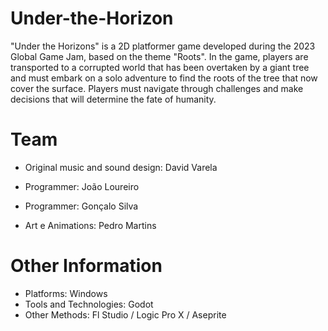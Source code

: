 # Under-the-Horizon
"Under the Horizons" is a 2D platformer game developed during the 2023 Global Game Jam, based on the theme "Roots". In the game, players are transported to a corrupted world that has been overtaken by a giant tree and must embark on a solo adventure to find the roots of the tree that now cover the surface. Players must navigate through challenges and make decisions that will determine the fate of humanity. 

# Team
* Original music and sound design: David Varela

* Programmer: João Loureiro

* Programmer: Gonçalo Silva

* Art e Animations: Pedro Martins

# Other Information

* Platforms: Windows
* Tools and Technologies: Godot
* Other Methods: Fl Studio / Logic Pro X / Aseprite 
